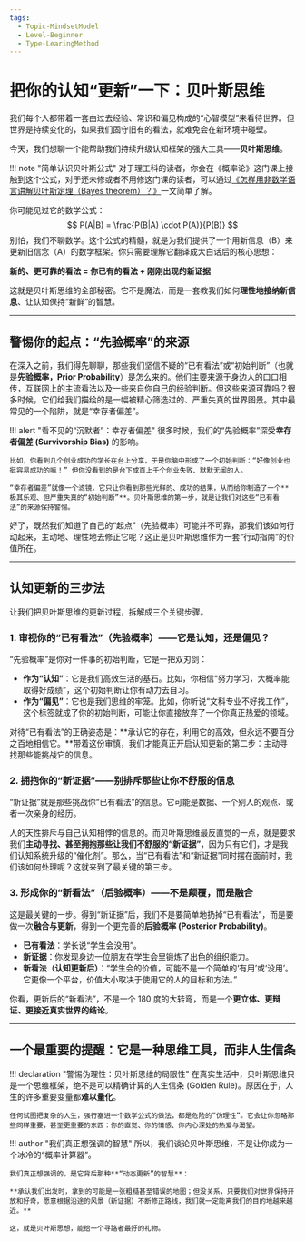 ```yaml
---
tags:
  - Topic-MindsetModel
  - Level-Beginner
  - Type-LearingMethod
---
```


# 把你的认知“更新”一下：贝叶斯思维

我们每个人都带着一套由过去经验、常识和偏见构成的“心智模型”来看待世界。但世界是持续变化的，如果我们固守旧有的看法，就难免会在新环境中碰壁。

今天，我们想聊一个能帮助我们持续升级认知框架的强大工具——**贝叶斯思维**。

!!! note "简单认识贝叶斯公式"
    对于理工科的读者，你会在《概率论》这门课上接触到这个公式，对于还未修或者不用修这门课的读者，可以通过[《怎样用非数学语言讲解贝叶斯定理（Bayes theorem）？》](https://www.zhihu.com/question/19725590/answer/217025594)一文简单了解。

你可能见过它的数学公式：
$$
P(A|B) = \frac{P(B|A) \cdot P(A)}{P(B)}
$$
别怕，我们不聊数学。这个公式的精髓，就是为我们提供了一个用新信息（B）来更新旧信念（A）的数学框架。你只需要理解它翻译成大白话后的核心思想：

**新的、更可靠的看法 = 你已有的看法 + 刚刚出现的新证据**

这就是贝叶斯思维的全部秘密。它不是魔法，而是一套教我们如何**理性地接纳新信息**、让认知保持“新鲜”的智慧。

---

## 警惕你的起点：“先验概率”的来源

在深入之前，我们得先聊聊，那些我们坚信不疑的“已有看法”或“初始判断”（也就是**先验概率，Prior Probability**）是怎么来的。他们主要来源于身边人的口口相传，互联网上的主流看法以及一些来自你自己的经验判断。但这些来源可靠吗？很多时候，它们给我们描绘的是一幅被精心筛选过的、严重失真的世界图景。其中最常见的一个陷阱，就是“幸存者偏差”。

!!! alert "看不见的“沉默者”：幸存者偏差"
    很多时候，我们的“先验概率”深受**幸存者偏差 (Survivorship Bias)** 的影响。

    比如，你看到几个创业成功的学长在台上分享，于是你脑中形成了一个初始判断：“好像创业也挺容易成功的嘛！” 但你没看到的是台下成百上千个创业失败、默默无闻的人。

    “幸存者偏差”就像一个滤镜，它只让你看到那些光鲜的、成功的结果，从而给你制造了一个**极其乐观、但严重失真的“初始判断”**。贝叶斯思维的第一步，就是让我们对这些“已有看法”的来源保持警惕。

好了，既然我们知道了自己的“起点”（先验概率）可能并不可靠，那我们该如何行动起来，主动地、理性地去修正它呢？这正是贝叶斯思维作为一套“行动指南”的价值所在。

---

## 认知更新的三步法

让我们把贝叶斯思维的更新过程，拆解成三个关键步骤。

### 1. 审视你的“已有看法”（先验概率）——它是认知，还是偏见？

“先验概率”是你对一件事的初始判断，它是一把双刃剑：

-   **作为“认知”**：它是我们高效生活的基石。比如，你相信“努力学习，大概率能取得好成绩”，这个初始判断让你有动力去自习。
-   **作为“偏见”**：它也是我们思维的牢笼。比如，你听说“文科专业不好找工作”，这个标签就成了你的初始判断，可能让你直接放弃了一个你真正热爱的领域。

对待“已有看法”的正确姿态是：**承认它的存在，利用它的高效，但永远不要百分之百地相信它。**带着这份审慎，我们才能真正开启认知更新的第二步：主动寻找那些能挑战它的信息。

### 2. 拥抱你的“新证据”——别排斥那些让你不舒服的信息

“新证据”就是那些挑战你“已有看法”的信息。它可能是数据、一个别人的观点、或者一次亲身的经历。

人的天性排斥与自己认知相悖的信息的。而贝叶斯思维最反直觉的一点，就是要求我们**主动寻找、甚至拥抱那些让我们不舒服的“新证据”**，因为只有它们，才是我们认知系统升级的“催化剂”。那么，当“已有看法”和“新证据”同时摆在面前时，我们该如何处理呢？这就来到了最关键的第三步。

### 3. 形成你的“新看法”（后验概率）——不是颠覆，而是融合

这是最关键的一步。得到“新证据”后，我们不是要简单地扔掉“已有看法”，而是要做一次**融合与更新**，得到一个更完善的**后验概率 (Posterior Probability)**。

-   **已有看法**：学长说“学生会没用”。
-   **新证据**：你发现身边一位朋友在学生会里锻炼了出色的组织能力。
-   **新看法（认知更新后）**：“学生会的价值，可能不是一个简单的‘有用’或‘没用’。它更像一个平台，价值大小取决于使用它的人的目标和方法。”

你看，更新后的“新看法”，不是一个 180 度的大转弯，而是一个**更立体、更辩证、更接近真实世界的结论**。

---

## 一个最重要的提醒：它是一种思维工具，而非人生信条

!!! declaration "警惕伪理性：贝叶斯思维的局限性"
    在真实生活中，贝叶斯思维只是一个思维框架，绝不是可以精确计算的人生信条 (Golden Rule)。原因在于，人生的许多重要变量都**难以量化**。

    任何试图把复杂的人生，强行塞进一个数学公式的做法，都是危险的“伪理性”。它会让你忽略那些同样重要，甚至更重要的东西：你的直觉、你的情感、你内心深处的热爱与渴望。

!!! author "我们真正想强调的智慧"
    所以，我们谈论贝叶斯思维，不是让你成为一个冰冷的“概率计算器”。

    我们真正想强调的，是它背后那种**“动态更新”的智慧**：

    **承认我们出发时，拿到的可能是一张粗糙甚至错误的地图；但没关系，只要我们对世界保持开放和好奇，愿意根据沿途的风景（新证据）不断修正路线，我们就一定能离我们的目的地越来越近。**

    这，就是贝叶斯思想，能给一个寻路者最好的礼物。
